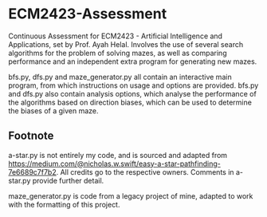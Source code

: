 # ECM2423-Assessment
Continuous Assessment for ECM2423 - Artificial Intelligence and Applications, set by Prof. Ayah Helal. Involves the use of several search algorithms for the problem of solving mazes, as well as comparing performance and an independent extra program for generating new mazes.

bfs.py, dfs.py and maze_generator.py all contain an interactive main program, from which instructions on usage and options are provided. bfs.py and dfs.py also contain analysis options, which analyse the performance of the algorithms based on direction biases, which can be used to determine the biases of a given maze.

## Footnote
a-star.py is not entirely my code, and is sourced and adapted from https://medium.com/@nicholas.w.swift/easy-a-star-pathfinding-7e6689c7f7b2. All credits go to the respective owners. Comments in a-star.py provide further detail.

maze_generator.py is code from a legacy project of mine, adapted to work with the formatting of this project.

